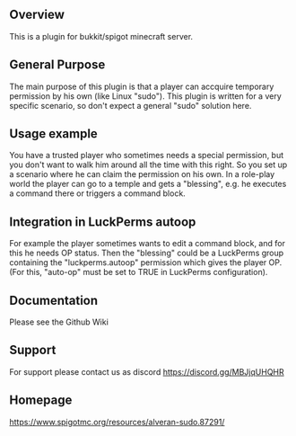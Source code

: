 ## Overview
This is a plugin for bukkit/spigot minecraft server.

## General Purpose
The main purpose of this plugin is that a player can accquire temporary permission by his own (like Linux "sudo").
This plugin is written for a very specific scenario, so don't expect a general "sudo" solution here.

## Usage example
You have a trusted player who sometimes needs a special permission, but you don't want to walk him around all the time with this right.
So you set up a scenario where he can claim the permission on his own.
In a role-play world the player can go to a temple and gets a "blessing", e.g. he executes a command there or triggers a command block.

## Integration in LuckPerms autoop
For example the player sometimes wants to edit a command block, and for this he needs OP status.
Then the "blessing" could be a LuckPerms group containing the "luckperms.autoop" permission which gives the player OP.
(For this, "auto-op" must be set to TRUE in LuckPerms configuration).

## Documentation
Please see the Github Wiki

## Support
For support please contact us as discord https://discord.gg/MBJjqUHQHR

## Homepage
https://www.spigotmc.org/resources/alveran-sudo.87291/

